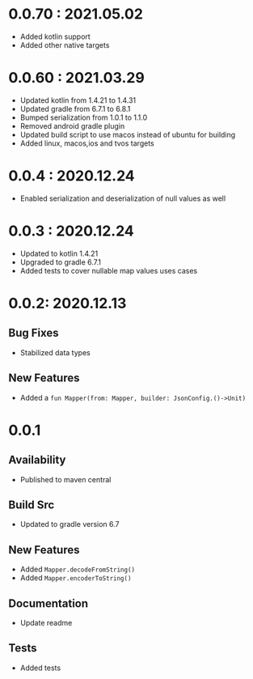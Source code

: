 # 0.0.70 : 2021.05.02

- Added kotlin support
- Added other native targets

# 0.0.60 : 2021.03.29

- Updated kotlin from 1.4.21 to 1.4.31
- Updated gradle from 6.7.1 to 6.8.1
- Bumped serialization from 1.0.1 to 1.1.0
- Removed android gradle plugin
- Updated build script to use macos instead of ubuntu for building
- Added linux, macos,ios and tvos targets

# 0.0.4 : 2020.12.24

- Enabled serialization and deserialization of null values as well

# 0.0.3 : 2020.12.24

- Updated to kotlin 1.4.21
- Upgraded to gradle 6.7.1
- Added tests to cover nullable map values uses cases

# 0.0.2: 2020.12.13

## Bug Fixes

- Stabilized data types

## New Features

- Added a `fun Mapper(from: Mapper, builder: JsonConfig.()->Unit)`

# 0.0.1

## Availability

- Published to maven central

## Build Src

- Updated to gradle version 6.7

## New Features

- Added `Mapper.decodeFromString()`
- Added `Mapper.encoderToString()`

## Documentation

- Update readme

## Tests

- Added tests